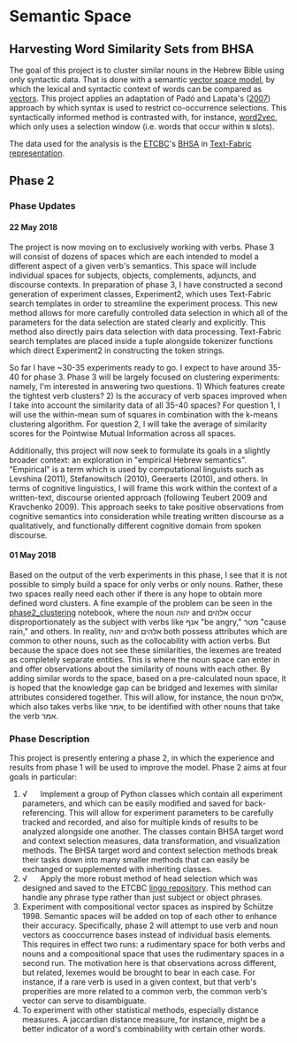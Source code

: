# Semantic Space
## Harvesting Word Similarity Sets from BHSA

The goal of this project is to cluster similar nouns in the Hebrew Bible using only syntactic data. That is done with a semantic [vector space model](https://en.wikipedia.org/wiki/Vector_space_model), by which the lexical and syntactic context of words can be compared as [vectors](https://en.wikipedia.org/wiki/Vector_space). 
This project applies an adaptation of Padó and Lapata's ([2007](https://www.mitpressjournals.org/doi/pdf/10.1162/coli.2007.33.2.161)) approach by which syntax is used to restrict co-occurrence selections. This syntactically informed method is contrasted with, for instance, [word2vec](https://radimrehurek.com/gensim/models/word2vec.html), which only uses a selection window (i.e. words that occur within `N` slots). 

The data used for the analysis is the [ETCBC](http://www.etcbc.nl)'s [BHSA](https://github.com/ETCBC/bhsa) in [Text-Fabric representation](https://github.com/Dans-labs/text-fabric/wiki). 

## Phase 2

### Phase Updates

#### 22 May 2018
The project is now moving on to exclusively working with verbs. Phase 3 will consist of dozens of spaces which are each intended to model a different aspect of a given verb's semantics. This space will include individual spaces for subjects, objects, complements, adjuncts, and discourse contexts. In preparation of phase 3, I have constructed a second generation of experiment classes, Experiment2, which uses Text-Fabric search templates in order to streamline the experiment process. This new method allows for more carefully controlled data selection in which all of the parameters for the data selection are stated clearly and explicitly. This method also directly pairs data selection with data processing. Text-Fabric search templates are placed inside a tuple alongside tokenizer functions which direct Experiment2 in constructing the token strings.

So far I have ~30-35 experiments ready to go. I expect to have around 35-40 for phase 3. Phase 3 will be largely focused on clustering experiments: namely, I'm interested in answering two questions. 1) Which features create the tightest verb clusters? 2) Is the accuracy of verb spaces improved when I take into account the similarity data of all 35-40 spaces? For question 1, I will use the within-mean sum of squares in combination with the k-means clustering algorithm. For question 2, I will take the average of similarity scores for the Pointwise Mutual Information across all spaces.

Additionally, this project will now seek to formulate its goals in a slightly broader context: an exploration in "empirical Hebrew semantics". "Empirical" is a term which is used by computational linguists such as Levshina (2011), Stefanowitsch (2010), Geeraerts (2010), and others. In terms of cognitive linguistics, I will frame this work within the context of a written-text, discourse oriented approach (following Teubert 2009 and Kravchenko 2009). This approach seeks to take positive observations from cognitive semantics into consideration while treating written discourse as a qualitatively, and functionally different cognitive domain from spoken discourse.

#### 01 May 2018
Based on the output of the verb experiments in this phase, I see that it is not possible to simply build a space for only verbs or only nouns. Rather, these two spaces really need each other if there is any hope to obtain more defined word clusters. A fine example of the problem can be seen in the [phase2_clustering](http://nbviewer.jupyter.org/github/codykingham/semantics/blob/master/phase2_clustering.ipynb) notebook, where the noun יהוה and אלהים occur disproportionately as the subject with verbs like אנף "be angry," מטר "cause rain," and others. In reality, יהוה and אלהים both possess attributes which are common to other nouns, such as the collocability with action verbs. But because the space does not see these similarities, the lexemes are treated as completely separate entities. This is where the noun space can enter in and offer observations about the similarity of nouns with each other. By adding similar words to the space, based on a pre-calculated noun space, it is hoped that the knowledge gap can be bridged and lexemes with similar attributes considered together. This will allow, for instance, the noun אלהים, which also takes verbs like אמר, to be identified with other nouns that take the verb אמר.

### Phase Description

This project is presently entering a phase 2, in which the experience and results from phase 1 will be used to improve the model. Phase 2 aims at four goals in particular:

1) √ &nbsp;&nbsp;&nbsp;&nbsp; Implement a group of Python classes which contain all experiment parameters, and which can be easily modified and saved for back-referencing. This will allow for experiment parameters to be carefully tracked and recorded, and also for multiple kinds of results to be analyzed alongside one another. The classes contain BHSA target word and context selection measures, data transformation, and visualization methods. The BHSA target word and context selection methods break their tasks down into many smaller methods that can easily be exchanged or supplemented with inheriting classes.
2) √ &nbsp;&nbsp;&nbsp;&nbsp; Apply the more robust method of head selection which was designed and saved to the ETCBC [lingo repository](https://github.com/ETCBC/lingo/tree/master/heads). This method can handle any phrase type rather than just subject or object phrases.
3) Experiment with compositional vector spaces as inspired by Schütze 1998. Semantic spaces will be added on top of each other to enhance their accuracy. Specifically, phase 2 will attempt to use verb and noun vectors as cooccurrence bases instead of individual basis elements. This requires in effect two runs: a rudimentary space for both verbs and nouns and a compositional space that uses the rudimentary spaces in a second run. The motivation here is that observations across different, but related, lexemes would be brought to bear in each case. For instance, if a rare verb is used in a given context, but that verb's properities are more related to a common verb, the common verb's vector can serve to disambiguate.
4) To experiment with other statistical methods, especially distance measures. A jaccardian distance measure, for instance, might be a better indicator of a word's combinability with certain other words.
